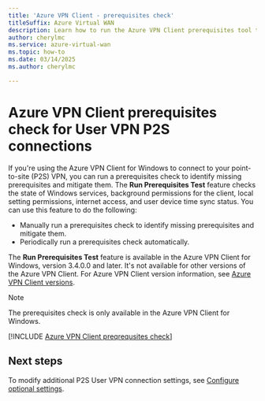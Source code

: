 ```yaml
---
title: 'Azure VPN Client - prerequisites check'
titleSuffix: Azure Virtual WAN
description: Learn how to run the Azure VPN Client prerequisites tool to identify missing prerequisites and mitigate them.
author: cherylmc
ms.service: azure-virtual-wan
ms.topic: how-to
ms.date: 03/14/2025
ms.author: cherylmc

---
```

# Azure VPN Client prerequisites check for User VPN P2S connections

If you're using the Azure VPN Client for Windows to connect to your point-to-site (P2S) VPN, you can run a prerequisites check to identify missing prerequisites and mitigate them. The **Run Prerequisites Test** feature checks the state of Windows services, background permissions for the client, local setting permissions, internet access, and user device time sync status. You can use this feature to do the following:

* Manually run a prerequisites check to identify missing prerequisites and mitigate them.
* Periodically run a prerequisites check automatically.

The **Run Prerequisites Test** feature is available in the Azure VPN Client for Windows, version 3.4.0.0 and later. It's not available for other versions of the Azure VPN Client. For Azure VPN Client version information, see [Azure VPN Client versions](azure-vpn-client-versions.md).

> [!NOTE]
> The prerequisites check is only available in the Azure VPN Client for Windows.

[!INCLUDE [Azure VPN Client preqrequsites check](../../includes/vpn-gateway-vwan-vpn-client-prerequisites-check.md)]

## Next steps

To modify additional P2S User VPN connection settings, see [Configure optional settings](azure-vpn-client-optional-configurations.md).
